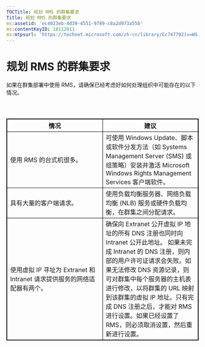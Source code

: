 ```yaml
---
TOCTitle: 规划 RMS 的群集要求
Title: 规划 RMS 的群集要求
ms:assetid: 'ec4023eb-4d39-4551-9789-c8a2d973a55b'
ms:contentKeyID: 18112811
ms:mtpsurl: 'https://technet.microsoft.com/zh-cn/library/Cc747792(v=WS.10)'
---
```


规划 RMS 的群集要求
===================

如果在群集部署中使用 RMS，请确保已经考虑好如何处理组织中可能存在的以下情况。

###  

 
<p> </p> <table style="border:1px solid black;">
<colgroup>
<col width="50%" />
<col width="50%" />
</colgroup>
<thead>
<tr class="header">
<th style="border:1px solid black;" >情况</th>
<th style="border:1px solid black;" >建议</th>
</tr>
</thead>
<tbody>
<tr class="odd">
<td style="border:1px solid black;">使用 RMS 的台式机很多。</td>
<td style="border:1px solid black;">可使用 Windows Update、脚本 或软件分发方法（如 Systems Management Server (SMS) 或组策略）安装并激活 Microsoft Windows Rights Management Services 客户端软件。</td>
</tr>
<tr class="even">
<td style="border:1px solid black;">具有大量的客户端请求。</td>
<td style="border:1px solid black;">使用负载均衡服务器、网络负载均衡 (NLB) 服务或硬件负载均衡，在群集之间分配请求。</td>
</tr>
<tr class="odd">
<td style="border:1px solid black;">使用虚拟 IP 寻址为 Extranet 和 Intranet 请求提供服务的网络适配器有两个。</td>
<td style="border:1px solid black;">确保向 Extranet 公开虚拟 IP 地址的所有 DNS 注册也同时向 Intranet 公开此地址。
如果未完成 Intranet 的 DNS 注册，则内部的用户许可证请求会失败。如果无法修改 DNS 资源记录，则可对群集中每个服务器的主机表进行修改，以将群集的 URL 映射到该群集的虚拟 IP 地址。只有完成 DNS 注册之后，才能对 RMS 进行设置。如果已经设置了 RMS，则必须取消设置，然后重新进行设置。</td>
</tr>
</tbody>
</table>
